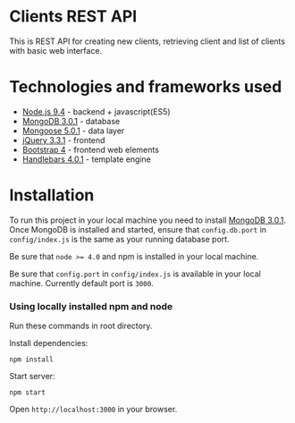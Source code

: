 # Clients REST API

This is REST API for creating new clients, retrieving client and list of clients with basic web interface.  

# Technologies and frameworks used
* [Node.js 9.4](https://nodejs.org/) - backend + javascript(ES5)
* [MongoDB 3.0.1](https://www.mongodb.com/) - database
* [Mongoose 5.0.1](http://mongoosejs.com/) - data layer
* [jQuery 3.3.1](https://jquery.com/) - frontend
* [Bootstrap 4](https://getbootstrap.com/) - frontend web elements
* [Handlebars 4.0.1](https://github.com/pillarjs/hbs) - template engine

# Installation

To run this project in your local machine you need to install [MongoDB 3.0.1](https://www.mongodb.com/). Once MongoDB is
installed and started, ensure that `config.db.port` in `config/index.js` is the same as your running database port. 

Be sure that `node >= 4.0` and npm is installed in your local machine.

Be sure that `config.port` in `config/index.js` is available in your local machine. Currently default port is `3000`.

### Using locally installed npm and node

Run these commands in root directory.

Install dependencies:

`npm install`

Start server:

`npm start`

Open `http://localhost:3000` in your browser.

